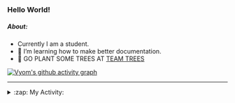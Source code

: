 ### Hello World!

##### About:
- Currently I am a student.
- 🌱 I’m learning how to make better documentation.
- 🌱 GO PLANT SOME TREES AT [TEAM TREES](https://teamtrees.org/)

[![Vyom's github activity graph](https://activity-graph.herokuapp.com/graph?username=Vyvy-vi)](https://github.com/ashutosh00710/github-readme-activity-graph)

---
<details>
  <summary>:zap: My Activity:</summary>
  
<!--START_SECTION:waka-->
![Code Time](http://img.shields.io/badge/Code%20Time-841%20hrs%2014%20mins-blue)

**I'm a Night 🦉** 

```text
🌞 Morning    92 commits     ██░░░░░░░░░░░░░░░░░░░░░░░   9.39% 
🌆 Daytime    282 commits    ███████░░░░░░░░░░░░░░░░░░   28.78% 
🌃 Evening    313 commits    ████████░░░░░░░░░░░░░░░░░   31.94% 
🌙 Night      293 commits    ███████░░░░░░░░░░░░░░░░░░   29.9%

```
📅 **I'm Most Productive on Sunday** 

```text
Monday       131 commits    ███░░░░░░░░░░░░░░░░░░░░░░   13.37% 
Tuesday      132 commits    ███░░░░░░░░░░░░░░░░░░░░░░   13.47% 
Wednesday    154 commits    ████░░░░░░░░░░░░░░░░░░░░░   15.71% 
Thursday     128 commits    ███░░░░░░░░░░░░░░░░░░░░░░   13.06% 
Friday       122 commits    ███░░░░░░░░░░░░░░░░░░░░░░   12.45% 
Saturday     97 commits     ██░░░░░░░░░░░░░░░░░░░░░░░   9.9% 
Sunday       216 commits    █████░░░░░░░░░░░░░░░░░░░░   22.04%

```


📊 **This Week I Spent My Time On** 

```text
🔥 Editors: 
VS Code                  5 hrs 6 mins        █████████████████████████   100.0%

🐱‍💻 Projects: 
CSF                      3 hrs 11 mins       ███████████████░░░░░░░░░░   62.38% 
praise                   1 hr 52 mins        █████████░░░░░░░░░░░░░░░░   36.81% 
palantir                 2 mins              ░░░░░░░░░░░░░░░░░░░░░░░░░   0.81%

```


 Last Updated on 06/08/2022 15:04:12 UTC
<!--END_SECTION:waka-->
</details>
